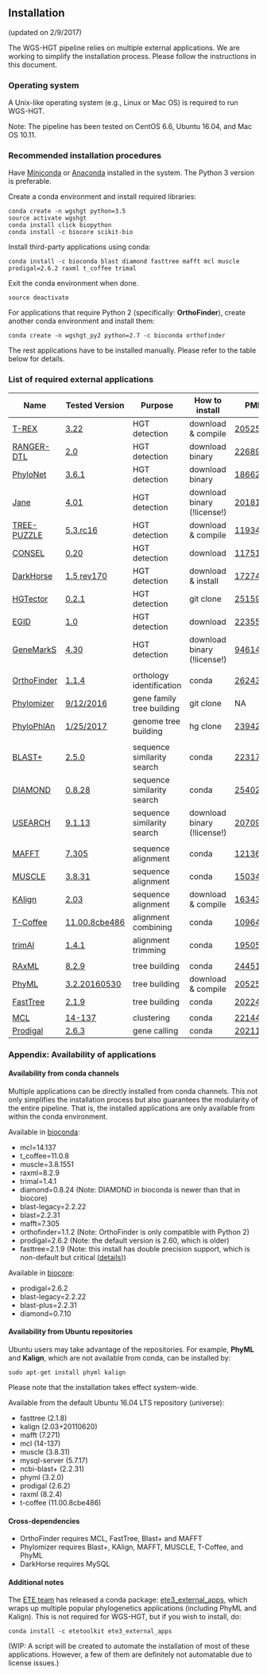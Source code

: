 ## Installation

(updated on 2/9/2017)

The WGS-HGT pipeline relies on multiple external applications. We are working to simplify the installation process. Please follow the instructions in this document.

### Operating system

A Unix-like operating system (e.g., Linux or Mac OS) is required to run WGS-HGT.

Note: The pipeline has been tested on CentOS 6.6, Ubuntu 16.04, and Mac OS 10.11.

### Recommended installation procedures

Have [Miniconda](https://conda.io/miniconda.html) or [Anaconda](https://anaconda.org/) installed in the system. The Python 3 version is preferable.

Create a conda environment and install required libraries:
```
conda create -n wgshgt python=3.5
source activate wgshgt
conda install click biopython
conda install -c biocore scikit-bio
```

Install third-party applications using conda:
```
conda install -c bioconda blast diamond fasttree mafft mcl muscle prodigal=2.6.2 raxml t_coffee trimal
```

Exit the conda environment when done.
```
source deactivate
```

For applications that require Python 2 (specifically: **OrthoFinder**), create another conda environment and install them:
```
conda create -n wgshgt_py2 python=2.7 -c bioconda orthofinder
```

The rest applications have to be installed manually. Please refer to the table below for details.

### List of required external applications

| Name | Tested Version | Purpose | How to install | PMID |
| --- | --- | --- | --- | --- |
| [T-REX](http://www.trex.uqam.ca/index.php?action=hgt&project=trex) | [3.22](http://www.trex.uqam.ca/download/hgt-detection_3.22.zip) | HGT detection | download & compile | [20525630](https://www.ncbi.nlm.nih.gov/pubmed/20525630) |
| [RANGER-DTL](http://compbio.engr.uconn.edu/software/RANGER-DTL/) | [2.0](http://compbio.engr.uconn.edu/software/RANGER-DTL/Linux.zip) | HGT detection | download binary | [22689773](https://www.ncbi.nlm.nih.gov/pubmed/22689773) |
| [PhyloNet](https://bioinfocs.rice.edu/phylonet) | [3.6.1](https://bioinfocs.rice.edu/sites/g/files/bxs266/f/kcfinder/files/PhyloNet_3.6.1.jar) | HGT detection | download binary | [18662388](https://www.ncbi.nlm.nih.gov/pubmed/18662388) |
| [Jane](https://www.cs.hmc.edu/~hadas/jane/index.html) | [4.01](https://www.cs.hmc.edu/~hadas/jane/form.html) | HGT detection | download binary (!license!) | [20181081](https://www.ncbi.nlm.nih.gov/pubmed/20181081) |
| [TREE-PUZZLE](http://www.tree-puzzle.de/) | [5.3.rc16](http://www.tree-puzzle.de/tree-puzzle-5.3.rc16-linux.tar.gz) | HGT detection | download & compile | [11934758](https://www.ncbi.nlm.nih.gov/pubmed/11934758) |
| [CONSEL](http://www.sigmath.es.osaka-u.ac.jp/shimo-lab/prog/consel/) | [0.20](http://www.sigmath.es.osaka-u.ac.jp/shimo-lab/prog/consel/pub/cnsls020.tgz) | HGT detection | download | [11751242](https://www.ncbi.nlm.nih.gov/pubmed/11751242) |
| [DarkHorse](http://darkhorse.ucsd.edu/) | [1.5 rev170](http://darkhorse.ucsd.edu/DarkHorse-1.5_rev170.tar.gz) | HGT detection | download & install | [17274820](https://www.ncbi.nlm.nih.gov/pubmed/17274820) |
| [HGTector](https://github.com/DittmarLab/HGTector) | [0.2.1](https://github.com/DittmarLab/HGTector/archive/wgshgt.zip) | HGT detection | git clone | [25159222](https://www.ncbi.nlm.nih.gov/pubmed/25159222) |
| [EGID](http://www5.esu.edu/cpsc/bioinfo/software/EGID/) | [1.0](http://www5.esu.edu/cpsc/bioinfo/software/EGID/EGID_1.0.tar.gz) | HGT detection | download | [22355228](https://www.ncbi.nlm.nih.gov/pubmed/22355228) |
| [GeneMarkS](http://exon.gatech.edu/GeneMark/) | [4.30](http://exon.gatech.edu/GeneMark/license_download.cgi) | HGT detection | download binary (!license!) | [9461475](https://www.ncbi.nlm.nih.gov/pubmed/9461475) |
||
| [OrthoFinder](https://github.com/davidemms/OrthoFinder) | [1.1.4](https://github.com/davidemms/OrthoFinder/releases/download/1.1.4/OrthoFinder-1.1.4.tar.gz) | orthology identification | conda | [26243257](https://www.ncbi.nlm.nih.gov/pubmed/26243257) |
| [Phylomizer](https://github.com/Gabaldonlab/phylomizer) | [9/12/2016](https://github.com/Gabaldonlab/phylomizer/commit/e427a04b3d62bbac4d760fef975f6bdf5aeed44a) | gene family tree building | git clone | NA |
| [PhyloPhlAn](https://github.com/davidemms/OrthoFinder) | [1/25/2017](https://bitbucket.org/nsegata/phylophlan/commits/2c0e61ad820b8ff732837e98f7843afbb7ec1cda) | genome tree building | hg clone | [23942190](https://www.ncbi.nlm.nih.gov/pubmed/23942190) |
||
| [BLAST+](https://blast.ncbi.nlm.nih.gov/Blast.cgi) | [2.5.0](ftp://ftp.ncbi.nlm.nih.gov/blast/executables/blast+/2.5.0/ncbi-blast-2.5.0+-src.tar.gz) | sequence similarity search | conda | [2231712](https://www.ncbi.nlm.nih.gov/pubmed/2231712) |
| [DIAMOND](https://ab.inf.uni-tuebingen.de/software/diamond) | [0.8.28](https://github.com/bbuchfink/diamond/archive/v0.8.28.tar.gz) | sequence similarity search | conda | [25402007](https://www.ncbi.nlm.nih.gov/pubmed/25402007) |
| [USEARCH](http://www.drive5.com/usearch/) | [9.1.13](http://www.drive5.com/usearch/download.html) | sequence similarity search | download binary (!license!) | [20709691](https://www.ncbi.nlm.nih.gov/pubmed/20709691) |
||
| [MAFFT](http://mafft.cbrc.jp/alignment/software/) | [7.305](http://mafft.cbrc.jp/alignment/software/mafft-7.305-with-extensions-src.tgz)  | sequence alignment | conda | [12136088](https://www.ncbi.nlm.nih.gov/pubmed/12136088) |
| [MUSCLE](http://drive5.com/muscle/) | [3.8.31](http://www.drive5.com/muscle/downloads3.8.31/muscle3.8.31_i86linux64.tar.gz) | sequence alignment | conda | [15034147](https://www.ncbi.nlm.nih.gov/pubmed/15034147) |
| [KAlign](http://www.ebi.ac.uk/Tools/msa/kalign/) | [2.03](http://msa.sbc.su.se/downloads/kalign/current.tar.gz) | sequence alignment | download & compile | [16343337](https://www.ncbi.nlm.nih.gov/pubmed/16343337) |
| [T-Coffee](http://www.tcoffee.org/) | [11.00.8cbe486](http://www.tcoffee.org/Packages/Stable/Latest/T-COFFEE_distribution_Version_11.00.8cbe486.tar.gz) | alignment combining | conda | [10964570](https://www.ncbi.nlm.nih.gov/pubmed/10964570)
| [trimAl](http://trimal.cgenomics.org/) | [1.4.1](https://github.com/scapella/trimal/archive/v1.4.1.tar.gz) | alignment trimming | conda | [19505945](https://www.ncbi.nlm.nih.gov/pubmed/19505945)
||
| [RAxML](http://sco.h-its.org/exelixis/web/software/raxml/index.html) | [8.2.9](https://github.com/stamatak/standard-RAxML/archive/v8.2.9.tar.gz) | tree building | conda | [24451623](https://www.ncbi.nlm.nih.gov/pubmed/24451623) |
| [PhyML](http://www.atgc-montpellier.fr/phyml/) | [3.2.20160530](https://github.com/stephaneguindon/phyml/archive/v3.2.20160530.tar.gz) | tree building | download & compile | [20525638](https://www.ncbi.nlm.nih.gov/pubmed/20525638) |
| [FastTree](http://www.microbesonline.org/fasttree/) | [2.1.9](http://www.microbesonline.org/fasttree/FastTree) | tree building | conda | [20224823](https://www.ncbi.nlm.nih.gov/pubmed/20224823) |
||
| [MCL](http://micans.org/mcl/) | [14-137](http://micans.org/mcl/src/mcl-14-137.tar.gz) | clustering | conda | [22144159](https://www.ncbi.nlm.nih.gov/pubmed/22144159) |
| [Prodigal](http://prodigal.ornl.gov/) | [2.6.3](https://github.com/hyattpd/Prodigal/archive/v2.6.3.tar.gz) | gene calling | conda | [20211023](https://www.ncbi.nlm.nih.gov/pubmed/20211023) |

### Appendix: Availability of applications

#### Availability from conda channels

Multiple applications can be directly installed from conda channels. This not only simplifies the installation process but also guarantees the modularity of the entire pipeline. That is, the installed applications are only available from within the conda environment.

Available in [bioconda](https://anaconda.org/bioconda):
* mcl=14.137
* t_coffee=11.0.8
* muscle=3.8.1551
* raxml=8.2.9
* trimal=1.4.1
* diamond=0.8.24 (Note: DIAMOND in bioconda is newer than that in biocore)
* blast-legacy=2.2.22
* blast=2.2.31
* mafft=7.305
* orthofinder=1.1.2 (Note: OrthoFinder is only compatible with Python 2)
* prodigal=2.6.2 (Note: the default version is 2.60, which is older)
* fasttree=2.1.9 (Note: this install has double precision support, which is non-default but critical ([details](http://darlinglab.org/blog/2015/03/23/not-so-fast-fasttree.html)))

Available in [biocore](https://anaconda.org/biocore):
* prodigal=2.6.2
* blast-legacy=2.2.22
* blast-plus=2.2.31
* diamond=0.7.10

#### Availability from Ubuntu repositories

Ubuntu users may take advantage of the repositories. For example, **PhyML** and **Kalign**, which are not available from conda, can be installed by:
```
sudo apt-get install phyml kalign
```
Please note that the installation takes effect system-wide.

Available from the default Ubuntu 16.04 LTS repository (universe):
* fasttree (2.1.8)
* kalign (2.03+20110620)
* mafft (7.271)
* mcl (14-137)
* muscle (3.8.31)
* mysql-server (5.7.17)
* ncbi-blast+ (2.2.31)
* phyml (3.2.0)
* prodigal (2.6.2)
* raxml (8.2.4)
* t-coffee (11.00.8cbe486)

#### Cross-dependencies

* OrthoFinder requires MCL, FastTree, Blast+ and MAFFT
* Phylomizer requires Blast+, KAlign, MAFFT, MUSCLE, T-Coffee, and PhyML
* DarkHorse requires MySQL

#### Additional notes

The [ETE team](http://etetoolkit.org/) has released a conda package: [ete3_external_apps](https://anaconda.org/etetoolkit/ete3_external_apps), which wraps up multiple popular phylogenetics applications (including PhyML and Kalign). This is not required for WGS-HGT, but if you wish to install, do:
```
conda install -c etetoolkit ete3_external_apps
```

(WIP: A script will be created to automate the installation of most of these applications. However, a few of them are definitely not automatable due to license issues.)
